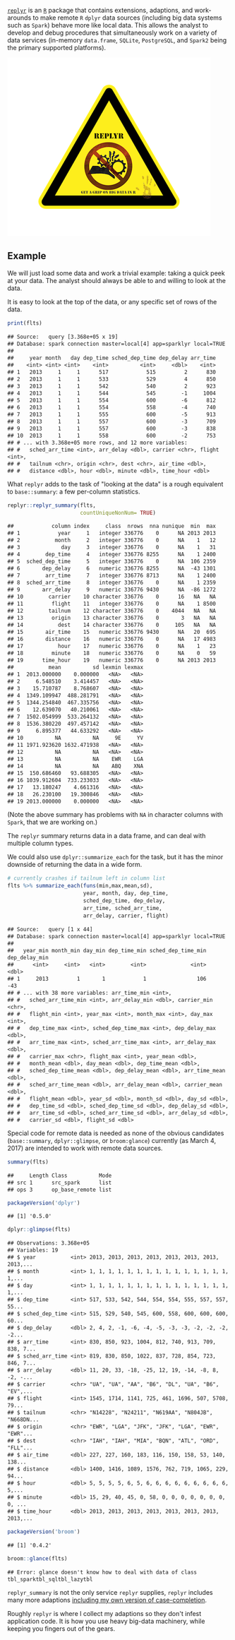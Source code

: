 [`replyr`](https://github.com/WinVector/replyr) is an [`R`](https://cran.r-project.org) package that contains extensions, adaptions, and work-arounds to make remote `R` `dplyr` data sources (including big data systems such as `Spark`) behave more like local data. This allows the analyst to develop and debug procedures that simultaneously work on a variety of data services (in-memory `data.frame`, `SQLite`, `PostgreSQL`, and `Spark2` being the primary supported platforms).

![](replyrs.png)

Example
-------

We will just load some data and work a trivial example: taking a quick peek at your data. The analyst should always be able to and willing to look at the data.

It is easy to look at the top of the data, or any specific set of rows of the data.

``` r
print(flts)
```

    ## Source:   query [3.368e+05 x 19]
    ## Database: spark connection master=local[4] app=sparklyr local=TRUE
    ## 
    ##     year month   day dep_time sched_dep_time dep_delay arr_time
    ##    <int> <int> <int>    <int>          <int>     <dbl>    <int>
    ## 1   2013     1     1      517            515         2      830
    ## 2   2013     1     1      533            529         4      850
    ## 3   2013     1     1      542            540         2      923
    ## 4   2013     1     1      544            545        -1     1004
    ## 5   2013     1     1      554            600        -6      812
    ## 6   2013     1     1      554            558        -4      740
    ## 7   2013     1     1      555            600        -5      913
    ## 8   2013     1     1      557            600        -3      709
    ## 9   2013     1     1      557            600        -3      838
    ## 10  2013     1     1      558            600        -2      753
    ## # ... with 3.368e+05 more rows, and 12 more variables:
    ## #   sched_arr_time <int>, arr_delay <dbl>, carrier <chr>, flight <int>,
    ## #   tailnum <chr>, origin <chr>, dest <chr>, air_time <dbl>,
    ## #   distance <dbl>, hour <dbl>, minute <dbl>, time_hour <dbl>

What `replyr` adds to the task of "looking at the data" is a rough equivalent to `base::summary`: a few per-column statistics.

``` r
replyr::replyr_summary(flts, 
                       countUniqueNonNum= TRUE)
```

    ##            column index     class  nrows  nna nunique  min  max
    ## 1            year     1   integer 336776    0      NA 2013 2013
    ## 2           month     2   integer 336776    0      NA    1   12
    ## 3             day     3   integer 336776    0      NA    1   31
    ## 4        dep_time     4   integer 336776 8255      NA    1 2400
    ## 5  sched_dep_time     5   integer 336776    0      NA  106 2359
    ## 6       dep_delay     6   numeric 336776 8255      NA  -43 1301
    ## 7        arr_time     7   integer 336776 8713      NA    1 2400
    ## 8  sched_arr_time     8   integer 336776    0      NA    1 2359
    ## 9       arr_delay     9   numeric 336776 9430      NA  -86 1272
    ## 10        carrier    10 character 336776    0      16   NA   NA
    ## 11         flight    11   integer 336776    0      NA    1 8500
    ## 12        tailnum    12 character 336776    0    4044   NA   NA
    ## 13         origin    13 character 336776    0       3   NA   NA
    ## 14           dest    14 character 336776    0     105   NA   NA
    ## 15       air_time    15   numeric 336776 9430      NA   20  695
    ## 16       distance    16   numeric 336776    0      NA   17 4983
    ## 17           hour    17   numeric 336776    0      NA    1   23
    ## 18         minute    18   numeric 336776    0      NA    0   59
    ## 19      time_hour    19   numeric 336776    0      NA 2013 2013
    ##           mean          sd lexmin lexmax
    ## 1  2013.000000    0.000000   <NA>   <NA>
    ## 2     6.548510    3.414457   <NA>   <NA>
    ## 3    15.710787    8.768607   <NA>   <NA>
    ## 4  1349.109947  488.281791   <NA>   <NA>
    ## 5  1344.254840  467.335756   <NA>   <NA>
    ## 6    12.639070   40.210061   <NA>   <NA>
    ## 7  1502.054999  533.264132   <NA>   <NA>
    ## 8  1536.380220  497.457142   <NA>   <NA>
    ## 9     6.895377   44.633292   <NA>   <NA>
    ## 10          NA          NA     9E     YV
    ## 11 1971.923620 1632.471938   <NA>   <NA>
    ## 12          NA          NA   <NA>   <NA>
    ## 13          NA          NA    EWR    LGA
    ## 14          NA          NA    ABQ    XNA
    ## 15  150.686460   93.688305   <NA>   <NA>
    ## 16 1039.912604  733.233033   <NA>   <NA>
    ## 17   13.180247    4.661316   <NA>   <NA>
    ## 18   26.230100   19.300846   <NA>   <NA>
    ## 19 2013.000000    0.000000   <NA>   <NA>

(Note the above summary has problems with `NA` in character columns with `Spark`, that we are working on.)

The `replyr` summary returns data in a data frame, and can deal with multiple column types.

We could also use `dplyr::summarize_each` for the task, but it has the minor downside of returning the data in a wide form.

``` r
# currently crashes if tailnum left in column list 
flts %>% summarize_each(funs(min,max,mean,sd),
                        year, month, day, dep_time,
                        sched_dep_time, dep_delay, 
                        arr_time, sched_arr_time, 
                        arr_delay, carrier, flight)
```

    ## Source:   query [1 x 44]
    ## Database: spark connection master=local[4] app=sparklyr local=TRUE
    ## 
    ##   year_min month_min day_min dep_time_min sched_dep_time_min dep_delay_min
    ##      <int>     <int>   <int>        <int>              <int>         <dbl>
    ## 1     2013         1       1            1                106           -43
    ## # ... with 38 more variables: arr_time_min <int>,
    ## #   sched_arr_time_min <int>, arr_delay_min <dbl>, carrier_min <chr>,
    ## #   flight_min <int>, year_max <int>, month_max <int>, day_max <int>,
    ## #   dep_time_max <int>, sched_dep_time_max <int>, dep_delay_max <dbl>,
    ## #   arr_time_max <int>, sched_arr_time_max <int>, arr_delay_max <dbl>,
    ## #   carrier_max <chr>, flight_max <int>, year_mean <dbl>,
    ## #   month_mean <dbl>, day_mean <dbl>, dep_time_mean <dbl>,
    ## #   sched_dep_time_mean <dbl>, dep_delay_mean <dbl>, arr_time_mean <dbl>,
    ## #   sched_arr_time_mean <dbl>, arr_delay_mean <dbl>, carrier_mean <dbl>,
    ## #   flight_mean <dbl>, year_sd <dbl>, month_sd <dbl>, day_sd <dbl>,
    ## #   dep_time_sd <dbl>, sched_dep_time_sd <dbl>, dep_delay_sd <dbl>,
    ## #   arr_time_sd <dbl>, sched_arr_time_sd <dbl>, arr_delay_sd <dbl>,
    ## #   carrier_sd <dbl>, flight_sd <dbl>

Special code for remote data is needed as none of the obvious candidates (`base::summary`, `dplyr::glimpse`, or `broom:glance`) currently (as March 4, 2017) are intended to work with remote data sources.

``` r
summary(flts)
```

    ##     Length Class          Mode
    ## src 1      src_spark      list
    ## ops 3      op_base_remote list

``` r
packageVersion('dplyr')
```

    ## [1] '0.5.0'

``` r
dplyr::glimpse(flts)
```

    ## Observations: 3.368e+05
    ## Variables: 19
    ## $ year           <int> 2013, 2013, 2013, 2013, 2013, 2013, 2013, 2013,...
    ## $ month          <int> 1, 1, 1, 1, 1, 1, 1, 1, 1, 1, 1, 1, 1, 1, 1, 1,...
    ## $ day            <int> 1, 1, 1, 1, 1, 1, 1, 1, 1, 1, 1, 1, 1, 1, 1, 1,...
    ## $ dep_time       <int> 517, 533, 542, 544, 554, 554, 555, 557, 557, 55...
    ## $ sched_dep_time <int> 515, 529, 540, 545, 600, 558, 600, 600, 600, 60...
    ## $ dep_delay      <dbl> 2, 4, 2, -1, -6, -4, -5, -3, -3, -2, -2, -2, -2...
    ## $ arr_time       <int> 830, 850, 923, 1004, 812, 740, 913, 709, 838, 7...
    ## $ sched_arr_time <int> 819, 830, 850, 1022, 837, 728, 854, 723, 846, 7...
    ## $ arr_delay      <dbl> 11, 20, 33, -18, -25, 12, 19, -14, -8, 8, -2, -...
    ## $ carrier        <chr> "UA", "UA", "AA", "B6", "DL", "UA", "B6", "EV",...
    ## $ flight         <int> 1545, 1714, 1141, 725, 461, 1696, 507, 5708, 79...
    ## $ tailnum        <chr> "N14228", "N24211", "N619AA", "N804JB", "N668DN...
    ## $ origin         <chr> "EWR", "LGA", "JFK", "JFK", "LGA", "EWR", "EWR"...
    ## $ dest           <chr> "IAH", "IAH", "MIA", "BQN", "ATL", "ORD", "FLL"...
    ## $ air_time       <dbl> 227, 227, 160, 183, 116, 150, 158, 53, 140, 138...
    ## $ distance       <dbl> 1400, 1416, 1089, 1576, 762, 719, 1065, 229, 94...
    ## $ hour           <dbl> 5, 5, 5, 5, 6, 5, 6, 6, 6, 6, 6, 6, 6, 6, 6, 5,...
    ## $ minute         <dbl> 15, 29, 40, 45, 0, 58, 0, 0, 0, 0, 0, 0, 0, 0, ...
    ## $ time_hour      <dbl> 2013, 2013, 2013, 2013, 2013, 2013, 2013, 2013,...

``` r
packageVersion('broom')
```

    ## [1] '0.4.2'

``` r
broom::glance(flts)
```

    ## Error: glance doesn't know how to deal with data of class tbl_sparktbl_sqltbl_lazytbl

`replyr_summary` is not the only service `replyr` supplies, `replyr` includes many more adaptions [including my own version of case-completion](http://www.win-vector.com/blog/2017/02/the-zero-bug/).

Roughly `replyr` is where I collect my adaptions so they don't infest application code. It is how you use heavy big-data machinery, while keeping you fingers out of the gears.
